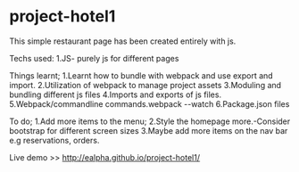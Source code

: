# project-hotel1
This simple restaurant page has been created entirely with js.

Techs used:
  1.JS- purely js for different pages
  
Things learnt;
  1.Learnt how to bundle with webpack and use export and import.
  2.Utilization of webpack to manage project assets
  3.Moduling and bundling different js files
  4.Imports and exports of js files.
  5.Webpack/commandline commands.webpack --watch
  6.Package.json files
  
To do;
  1.Add more items to the menu;
  2.Style the homepage more.-Consider bootstrap for different screen sizes
  3.Maybe add more items on the nav bar e.g reservations, orders. 
  
Live demo >> http://ealpha.github.io/project-hotel1/
